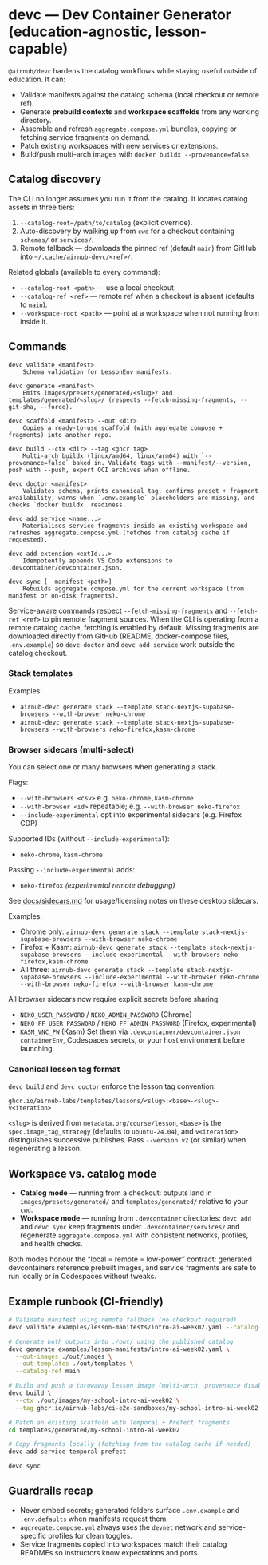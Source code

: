 # devc — Dev Container Generator (education-agnostic, lesson-capable)

`@airnub/devc` hardens the catalog workflows while staying useful outside of education. It can:

- Validate manifests against the catalog schema (local checkout or remote ref).
- Generate **prebuild contexts** and **workspace scaffolds** from any working directory.
- Assemble and refresh `aggregate.compose.yml` bundles, copying or fetching service fragments on demand.
- Patch existing workspaces with new services or extensions.
- Build/push multi-arch images with `docker buildx --provenance=false`.

## Catalog discovery

The CLI no longer assumes you run it from the catalog. It locates catalog assets in three tiers:

1. `--catalog-root=/path/to/catalog` (explicit override).
2. Auto-discovery by walking up from `cwd` for a checkout containing `schemas/` or `services/`.
3. Remote fallback — downloads the pinned ref (default `main`) from GitHub into `~/.cache/airnub-devc/<ref>/`.

Related globals (available to every command):

- `--catalog-root <path>` — use a local checkout.
- `--catalog-ref <ref>` — remote ref when a checkout is absent (defaults to `main`).
- `--workspace-root <path>` — point at a workspace when not running from inside it.

## Commands

```
devc validate <manifest>
    Schema validation for LessonEnv manifests.

devc generate <manifest>
    Emits images/presets/generated/<slug>/ and templates/generated/<slug>/ (respects --fetch-missing-fragments, --git-sha, --force).

devc scaffold <manifest> --out <dir>
    Copies a ready-to-use scaffold (with aggregate compose + fragments) into another repo.

devc build --ctx <dir> --tag <ghcr tag>
    Multi-arch buildx (linux/amd64, linux/arm64) with `--provenance=false` baked in. Validate tags with --manifest/--version, push with --push, export OCI archives when offline.

devc doctor <manifest>
    Validates schema, prints canonical tag, confirms preset + fragment availability, warns when `.env.example` placeholders are missing, and checks `docker buildx` readiness.

devc add service <name...>
    Materialises service fragments inside an existing workspace and refreshes aggregate.compose.yml (fetches from catalog cache if requested).

devc add extension <extId...>
    Idempotently appends VS Code extensions to .devcontainer/devcontainer.json.

devc sync [--manifest <path>]
    Rebuilds aggregate.compose.yml for the current workspace (from manifest or on-disk fragments).
```

Service-aware commands respect `--fetch-missing-fragments` and `--fetch-ref <ref>` to pin remote fragment sources. When the CLI is operating from a remote catalog cache, fetching is enabled by default. Missing fragments are downloaded directly from GitHub (README, docker-compose files, `.env.example`) so `devc doctor` and `devc add service` work outside the catalog checkout.

### Stack templates

Examples:

- `airnub-devc generate stack --template stack-nextjs-supabase-browsers --with-browser neko-chrome`
- `airnub-devc generate stack --template stack-nextjs-supabase-browsers --with-browsers neko-firefox,kasm-chrome`

### Browser sidecars (multi-select)

You can select one or many browsers when generating a stack.

Flags:
- `--with-browsers <csv>`   e.g. `neko-chrome,kasm-chrome`
- `--with-browser <id>`     repeatable; e.g. `--with-browser neko-firefox`
- `--include-experimental`  opt into experimental sidecars (e.g. Firefox CDP)

Supported IDs (without `--include-experimental`):
- `neko-chrome`, `kasm-chrome`

Passing `--include-experimental` adds:
- `neko-firefox` *(experimental remote debugging)*

See [docs/sidecars.md](./sidecars.md) for usage/licensing notes on these desktop sidecars.

Examples:
- Chrome only:
  `airnub-devc generate stack --template stack-nextjs-supabase-browsers --with-browser neko-chrome`
- Firefox + Kasm:
  `airnub-devc generate stack --template stack-nextjs-supabase-browsers --include-experimental --with-browsers neko-firefox,kasm-chrome`
- All three:
  `airnub-devc generate stack --template stack-nextjs-supabase-browsers --include-experimental --with-browser neko-chrome --with-browser neko-firefox --with-browser kasm-chrome`

All browser sidecars now require explicit secrets before sharing:
- `NEKO_USER_PASSWORD` / `NEKO_ADMIN_PASSWORD` (Chrome)
- `NEKO_FF_USER_PASSWORD` / `NEKO_FF_ADMIN_PASSWORD` (Firefox, experimental)
- `KASM_VNC_PW` (Kasm)
Set them via `.devcontainer/devcontainer.json` `containerEnv`, Codespaces secrets, or your host environment before launching.

### Canonical lesson tag format

`devc build` and `devc doctor` enforce the lesson tag convention:

```
ghcr.io/airnub-labs/templates/lessons/<slug>:<base>-<slug>-v<iteration>
```

`<slug>` is derived from `metadata.org/course/lesson`, `<base>` is the `spec.image_tag_strategy` (defaults to `ubuntu-24.04`), and `v<iteration>` distinguishes successive publishes. Pass `--version v2` (or similar) when regenerating a lesson.

## Workspace vs. catalog mode

- **Catalog mode** — running from a checkout: outputs land in `images/presets/generated/` and `templates/generated/` relative to your `cwd`.
- **Workspace mode** — running from `.devcontainer` directories: `devc add` and `devc sync` keep fragments under `.devcontainer/services/` and regenerate `aggregate.compose.yml` with consistent networks, profiles, and health checks.

Both modes honour the “local = remote = low-power” contract: generated devcontainers reference prebuilt images, and service fragments are safe to run locally or in Codespaces without tweaks.

## Example runbook (CI-friendly)

```bash
# Validate manifest using remote fallback (no checkout required)
devc validate examples/lesson-manifests/intro-ai-week02.yaml --catalog-ref main

# Generate both outputs into ./out/ using the published catalog
devc generate examples/lesson-manifests/intro-ai-week02.yaml \
  --out-images ./out/images \
  --out-templates ./out/templates \
  --catalog-ref main

# Build and push a throwaway lesson image (multi-arch, provenance disabled)
devc build \
  --ctx ./out/images/my-school-intro-ai-week02 \
  --tag ghcr.io/airnub-labs/ci-e2e-sandboxes/my-school-intro-ai-week02:ubuntu-24.04

# Patch an existing scaffold with Temporal + Prefect fragments
cd templates/generated/my-school-intro-ai-week02

# Copy fragments locally (fetching from the catalog cache if needed)
devc add service temporal prefect

devc sync
```

## Guardrails recap

- Never embed secrets; generated folders surface `.env.example` and `.env.defaults` when manifests request them.
- `aggregate.compose.yml` always uses the `devnet` network and service-specific profiles for clean toggles.
- Service fragments copied into workspaces match their catalog READMEs so instructors know expectations and ports.
